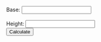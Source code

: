 <!DOCTYPE html>
<html>
<body>
<form method = "post">
Base: <input type="number" name="base">
<br><br>
Height: <input type="number" name="height"><br>
<input type = "submit" name = "submit" value="Calculate">
</form>
</body>
</html>
<?php
if(isset($_POST['submit']))
    {
$base = $_POST['base'];
$height = $_POST['height'];
$area = ($base*$height) / 2;
echo "The area of a triangle with base as $base and height as $height is $area";
}
?>   
